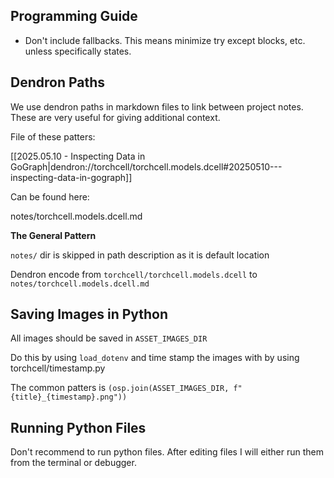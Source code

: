 ## Programming Guide

- Don't include fallbacks. This means minimize try except blocks, etc. unless specifically states.

## Dendron Paths

We use dendron paths in markdown files to link between project notes. These are very useful for giving additional context.

File of these patters:

[[2025.05.10 - Inspecting Data in GoGraph|dendron://torchcell/torchcell.models.dcell#20250510---inspecting-data-in-gograph]]

Can be found here:

notes/torchcell.models.dcell.md

**The General Pattern**

`notes/` dir is skipped in path description as it is default location

Dendron encode from `torchcell/torchcell.models.dcell` to `notes/torchcell.models.dcell.md`

## Saving Images in Python

All images should be saved in `ASSET_IMAGES_DIR`

Do this by using `load_dotenv` and time stamp the images with by using torchcell/timestamp.py

The common patters is `(osp.join(ASSET_IMAGES_DIR, f"{title}_{timestamp}.png"))`

## Running Python Files

Don't recommend to run python files. After editing files I will either run them from the terminal or debugger.
